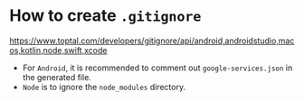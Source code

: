 # How to create `.gitignore`
https://www.toptal.com/developers/gitignore/api/android,androidstudio,macos,kotlin,node,swift,xcode

- For `Android`, it is recommended to comment out `google-services.json` in the generated file.
- `Node` is to ignore the `node_modules` directory.
